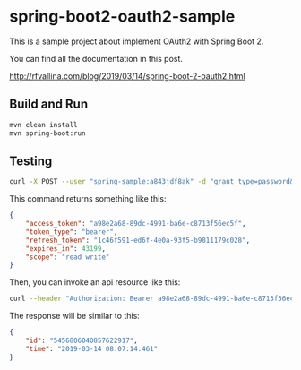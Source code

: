 # spring-boot2-oauth2-sample

This is a sample project about implement OAuth2 with Spring Boot 2.

You can find all the documentation in this post.

http://rfvallina.com/blog/2019/03/14/spring-boot-2-oauth2.html

## Build and Run

```sh
mvn clean install
mvn spring-boot:run
```

## Testing

```sh
curl -X POST --user "spring-sample:a843jdf8ak" -d "grant_type=password&username=enduser&password=password" http://localhost:8080/oauth/token
```

This command returns something like this:

```json
{
    "access_token": "a98e2a68-89dc-4991-ba6e-c8713f56ec5f",
    "token_type": "bearer",
    "refresh_token": "1c46f591-ed6f-4e0a-93f5-b9811179c028",
    "expires_in": 43199,
    "scope": "read write"
}
```

Then, you can invoke an api resource like this:

```sh
curl --header "Authorization: Bearer a98e2a68-89dc-4991-ba6e-c8713f56ec5f" http://localhost:8080/api/v1/test
```

The response will be similar to this:

```json
{
    "id": "5456806040857622917",
    "time": "2019-03-14 08:07:14.461"
}
```
